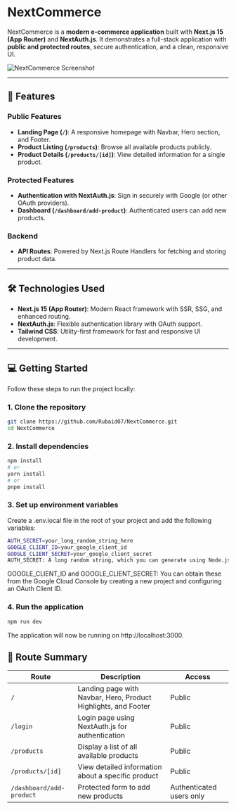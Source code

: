 # NextCommerce

NextCommerce is a **modern e-commerce application** built with **Next.js 15 (App Router)** and **NextAuth.js**. It demonstrates a full-stack application with **public and protected routes**, secure authentication, and a clean, responsive UI.

![NextCommerce Screenshot](https://i.postimg.cc/25jYLfqR/Screenshot-2025-08-22-164918.png)

---

## 🚀 Features

### Public Features
- **Landing Page (`/`)**: A responsive homepage with Navbar, Hero section, and Footer.
- **Product Listing (`/products`)**: Browse all available products publicly.
- **Product Details (`/products/[id]`)**: View detailed information for a single product.

### Protected Features
- **Authentication with NextAuth.js**: Sign in securely with Google (or other OAuth providers).
- **Dashboard (`/dashboard/add-product`)**: Authenticated users can add new products.

### Backend
- **API Routes**: Powered by Next.js Route Handlers for fetching and storing product data.

---

## 🛠 Technologies Used

- **Next.js 15 (App Router)**: Modern React framework with SSR, SSG, and enhanced routing.
- **NextAuth.js**: Flexible authentication library with OAuth support.
- **Tailwind CSS**: Utility-first framework for fast and responsive UI development.

---

## 💻 Getting Started

Follow these steps to run the project locally:

### 1. Clone the repository
```bash
git clone https://github.com/Rubaid07/NextCommerce.git
cd NextCommerce
```
### 2. Install dependencies

```bash
npm install
# or
yarn install
# or
pnpm install
```
### 3. Set up environment variables

Create a .env.local file in the root of your project and add the following variables:

```bash
AUTH_SECRET=your_long_random_string_here
GOOGLE_CLIENT_ID=your_google_client_id
GOOGLE_CLIENT_SECRET=your_google_client_secret
AUTH_SECRET: A long random string, which you can generate using Node.js.
```
GOOGLE_CLIENT_ID and GOOGLE_CLIENT_SECRET: You can obtain these from the Google Cloud Console by creating a new project and configuring an OAuth Client ID.

### 4. Run the application

```bash
npm run dev
```
The application will now be running on http://localhost:3000.

## 📁 Route Summary

| Route                       | Description                                        | Access                   |
|------------------------------|--------------------------------------------------|-------------------------|
| `/`                          | Landing page with Navbar, Hero, Product Highlights, and Footer | Public                  |
| `/login`                     | Login page using NextAuth.js for authentication | Public                  |
| `/products`                  | Display a list of all available products        | Public                  |
| `/products/[id]`             | View detailed information about a specific product | Public                  |
| `/dashboard/add-product`     | Protected form to add new products              | Authenticated users only |

